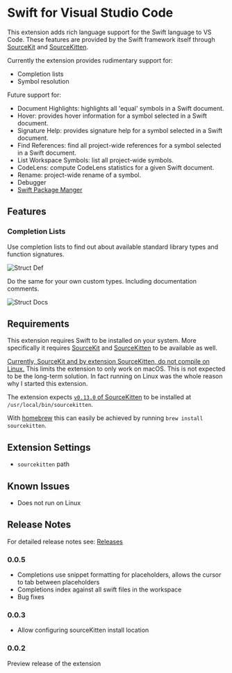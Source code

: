 # Swift for Visual Studio Code

This extension adds rich language support for the Swift language to VS Code. These features are provided by the Swift framework itself through [SourceKit](https://github.com/apple/swift/tree/master/tools/SourceKit) and [SourceKitten](https://github.com/jpsim/SourceKitten).

Currently the extension provides rudimentary support for:

- Completion lists
- Symbol resolution

Future support for:

- Document Highlights: highlights all 'equal' symbols in a Swift document.
- Hover: provides hover information for a symbol selected in a Swift document.
- Signature Help: provides signature help for a symbol selected in a Swift document.
- Find References: find all project-wide references for a symbol selected in a Swift document.
- List Workspace Symbols: list all project-wide symbols.
- CodeLens: compute CodeLens statistics for a given Swift document.
- Rename: project-wide rename of a symbol.
- Debugger
- [Swift Package Manger](https://swift.org/package-manager/)

## Features

### Completion Lists

Use completion lists to find out about available standard library types and function signatures.

![Struct Def](http://i.giphy.com/26gJAJzxzZDsVEs24.gif)

Do the same for your own custom types. Including documentation comments.

![Struct Docs](http://i.giphy.com/l0HlzNmlfLl7fyc0g.gif)

## Requirements

This extension requires Swift to be installed on your system. More specifically it requires [SourceKit](https://github.com/apple/swift/tree/master/tools/SourceKit) and [SourceKitten](https://github.com/jpsim/SourceKitten) to be available as well.

[Currently, SourceKit and by extension SourceKitten, do not compile on Linux.](https://github.com/jpsim/SourceKitten/pull/223) This limits the extension to only work on macOS. This is not expected to be the long-term solution. In fact running on Linux was the whole reason why I started this extension.

The extension expects [`v0.13.0` of SourceKitten](https://github.com/jpsim/SourceKitten/releases/tag/0.13.0) to be installed at `/usr/local/bin/sourcekitten`.

With [homebrew]() this can easily be achieved by running `brew install sourcekitten`.

## Extension Settings

* `sourcekitten` path

## Known Issues

- Does not run on Linux

## Release Notes
For detailed release notes see: [Releases](https://github.com/RLovelett/vscode-swift/releases)

### 0.0.5

* Completions use snippet formatting for placeholders, allows the cursor to tab between placeholders
* Completions index against all swift files in the workspace
* Bug fixes

### 0.0.3

* Allow configuring sourceKitten install location

### 0.0.2

Preview release of the extension
